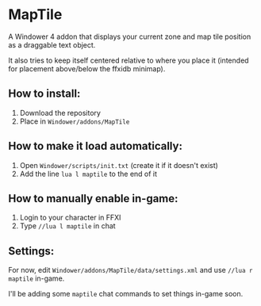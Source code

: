 # MapTile
A Windower 4 addon that displays your current zone and map tile position as a draggable text object.

It also tries to keep itself centered relative to where you place it (intended for placement above/below the ffxidb minimap).

## How to install:
1. Download the repository
2. Place in `Windower/addons/MapTile`

## How to make it load automatically:
1. Open `Windower/scripts/init.txt` (create it if it doesn't exist)
2. Add the line `lua l maptile` to the end of it

## How to manually enable in-game:
1. Login to your character in FFXI
2. Type `//lua l maptile` in chat

## Settings:
For now, edit `Windower/addons/MapTile/data/settings.xml` and use `//lua r maptile` in-game.

I'll be adding some `maptile` chat commands to set things in-game soon.
